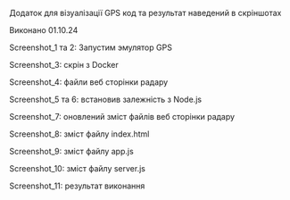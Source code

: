 Додаток для візуалізації GPS
код та результат наведений в скріншотах

Виконано 01.10.24

Screenshot_1 та 2: Запустим эмулятор GPS

Screenshot_3: скрін з Docker

Screenshot_4: файли веб сторінки радару

Screenshot_5 та 6: встановив залежність з Node.js

Screenshot_7: оновлений зміст файлів веб сторінки радару

Screenshot_8: зміст файлу index.html

Screenshot_9: зміст файлу app.js

Screenshot_10: зміст файлу server.js

Screenshot_11: результат виконання 